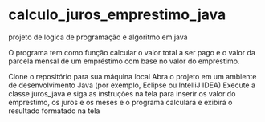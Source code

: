 # calculo_juros_emprestimo_java

projeto de logica de programação e algoritmo em java 

O programa tem como função calcular o valor total a ser pago e o valor da parcela mensal de um empréstimo com base no valor do empréstimo.

Clone o repositório para sua máquina local Abra o projeto em um ambiente de desenvolvimento Java (por exemplo, Eclipse ou IntelliJ IDEA) Execute a classe juros_java e siga as instruções na tela para inserir os valor do emprestimo, os juros e os meses e o programa calculará e exibirá o resultado formatado na tela

